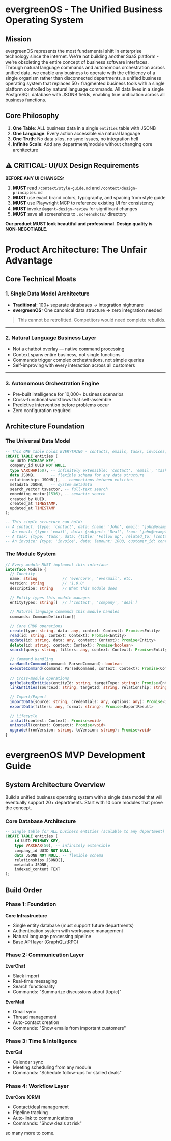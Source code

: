 # evergreenOS - The Unified Business Operating System

## Mission
evergreenOS represents the most fundamental shift in enterprise technology since the internet. We're not building another SaaS platform - we're obsoleting the entire concept of business software interfaces. Through natural language commands and autonomous orchestration across unified data, we enable any business to operate with the efficiency of a single organism rather than disconnected departments. a unified business operating system that replaces 50+ fragmented business tools with a single platform controlled by natural language commands. All data lives in a single PostgreSQL database with JSONB fields, enabling true unification across all business functions.



## Core Philosophy
1. **One Table**: ALL business data in a single `entities` table with JSONB
2. **One Language**: Every action accessible via natural language
3. **One Truth**: No data silos, no sync issues, no integration hell
4. **Infinite Scale**: Add any department/module without changing core architecture

## ⚠️ CRITICAL: UI/UX Design Requirements

**BEFORE ANY UI CHANGES:**
1. **MUST** read `/context/style-guide.md` and `/context/design-principles.md`
2. **MUST** use exact brand colors, typography, and spacing from style guide
3. **MUST** use Playwright MCP to reference existing UI for consistency
4. **MUST** invoke `@agent-design-review` for significant changes
5. **MUST** save all screenshots to `.screenshots/` directory

**Our product MUST look beautiful and professional. Design quality is NON-NEGOTIABLE.**

# Product Architecture: The Unfair Advantage

## Core Technical Moats

### 1. Single Data Model Architecture
- **Traditional:** 100+ separate databases → integration nightmare  
- **evergreenOS:** One canonical data structure → zero integration needed  
> This cannot be retrofitted. Competitors would need complete rebuilds.

---

### 2. Natural Language Business Layer
- Not a chatbot overlay — native command processing  
- Context spans entire business, not single functions  
- Commands trigger complex orchestrations, not simple queries  
- Self-improving with every interaction across all customers  

---

### 3. Autonomous Orchestration Engine
- Pre-built intelligence for 10,000+ business scenarios  
- Cross-functional workflows that self-assemble  
- Predictive intervention before problems occur  
- Zero configuration required  


## Architecture Foundation

### The Universal Data Model
```sql
-- This ONE table holds EVERYTHING - contacts, emails, tasks, invoices, messages, files
CREATE TABLE entities (
  id UUID PRIMARY KEY,
  company_id UUID NOT NULL,
  type VARCHAR(50), -- infinitely extensible: 'contact', 'email', 'task', 'invoice', etc.
  data JSONB,       -- flexible schema for any data structure
  relationships JSONB[], -- connections between entities
  metadata JSONB,   -- system metadata
  search_vector tsvector, -- full-text search
  embedding vector(1536), -- semantic search
  created_by UUID,
  created_at TIMESTAMP,
  updated_at TIMESTAMP
);

-- This simple structure can hold:
-- A contact: {type: 'contact', data: {name: 'John', email: 'john@example.com'}}
-- An email: {type: 'email', data: {subject: 'Deal', from: 'john@example.com'}}
-- A task: {type: 'task', data: {title: 'Follow up', related_to: [contact_id, email_id]}}
-- An invoice: {type: 'invoice', data: {amount: 1000, customer_id: contact_id}}
```

### The Module System
```typescript
// Every module MUST implement this interface
interface Module {
  // Identity
  name: string           // 'evercore', 'evermail', etc.
  version: string        // '1.0.0'
  description: string    // What this module does
  
  // Entity types this module manages
  entityTypes: string[]  // ['contact', 'company', 'deal']
  
  // Natural language commands this module handles
  commands: CommandDefinition[]
  
  // Core CRUD operations
  create(type: string, data: any, context: Context): Promise<Entity>
  read(id: string, context: Context): Promise<Entity>
  update(id: string, data: any, context: Context): Promise<Entity>
  delete(id: string, context: Context): Promise<boolean>
  search(query: string, filters: any, context: Context): Promise<Entity[]>
  
  // Command handling
  canHandleCommand(command: ParsedCommand): boolean
  executeCommand(command: ParsedCommand, context: Context): Promise<CommandResult>
  
  // Cross-module operations
  getRelatedEntities(entityId: string, targetType: string): Promise<Entity[]>
  linkEntities(sourceId: string, targetId: string, relationship: string): Promise<void>
  
  // Import/Export
  importData(source: string, credentials: any, options: any): Promise<ImportResult>
  exportData(filters: any, format: string): Promise<ExportResult>
  
  // Lifecycle
  install(context: Context): Promise<void>
  uninstall(context: Context): Promise<void>
  upgrade(fromVersion: string, toVersion: string): Promise<void>
}
```
# evergreenOS MVP Development Guide

## System Architecture Overview

Build a unified business operating system with a single data model that will eventually support 20+ departments. Start with 10 core modules that prove the concept.

### Core Database Architecture

```sql
-- Single table for ALL business entities (scalable to any department)
CREATE TABLE entities (
    id UUID PRIMARY KEY,
    type VARCHAR(50), -- infinitely extensible
    company_id UUID NOT NULL,
    data JSONB NOT NULL, -- flexible schema
    relationships JSONB[],
    metadata JSONB,
    indexed_content TEXT
);

```

## Build Order

### Phase 1: Foundation

**Core Infrastructure**

- Single entity database (must support future departments)
- Authentication system with workspace management
- Natural language processing pipeline
- Base API layer (GraphQL/tRPC)

### Phase 2: Communication Layer

**EverChat**

- Slack import
- Real-time messaging
- Search functionality
- Commands: "Summarize discussions about [topic]"

**EverMail**

- Gmail sync
- Thread management
- Auto-contact creation
- Commands: "Show emails from important customers"

### Phase 3: Time & Intelligence

**EverCal**

- Calendar sync
- Meeting scheduling from any module
- Commands: "Schedule follow-ups for stalled deals"

### Phase 4: Workflow Layer

**EverCore (CRM)**

- Contact/deal management
- Pipeline tracking
- Auto-link to communications
- Commands: "Show deals at risk"


so many more to come. 